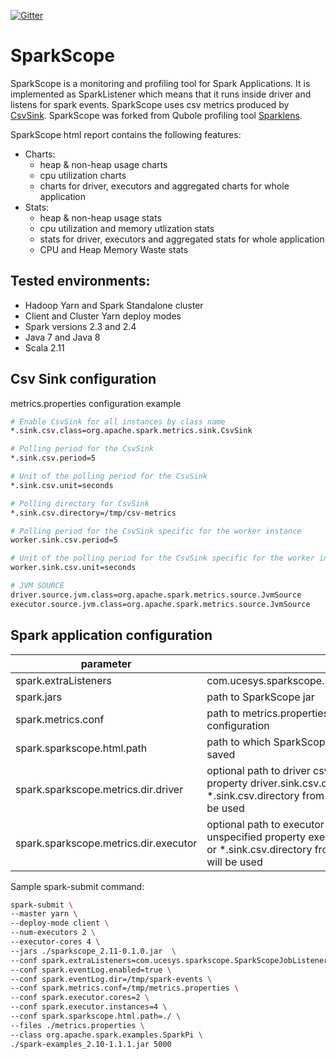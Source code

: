 [![Gitter](https://badges.gitter.im/qubole-sparklens/community.svg)](https://gitter.im/qubole-sparklens/community?utm_source=badge&utm_medium=badge&utm_campaign=pr-badge)

# SparkScope #

SparkScope is a monitoring and profiling tool for Spark Applications. 
It is implemented as SparkListener which means that it runs inside driver and listens for spark events.
SparkScope uses csv metrics produced by [CsvSink](https://github.com/apache/spark/blob/master/core/src/main/scala/org/apache/spark/metrics/sink/CsvSink.scala).
SparkScope was forked from Qubole profiling tool [Sparklens](https://github.com/qubole/sparklens).

SparkScope html report contains the following features:
- Charts:
  - heap & non-heap usage charts
  - cpu utilization charts
  - charts for driver, executors and aggregated charts for whole application
- Stats:
  - heap & non-heap usage stats
  - cpu utilization and memory utlization stats
  - stats for driver, executors and aggregated stats for whole application
  - CPU and Heap Memory Waste stats

## Tested environments:
- Hadoop Yarn and Spark Standalone cluster
- Client and Cluster Yarn deploy modes
- Spark versions 2.3 and 2.4
- Java 7 and Java 8
- Scala 2.11

## Csv Sink configuration
metrics.properties configuration example
```bash
# Enable CsvSink for all instances by class name
*.sink.csv.class=org.apache.spark.metrics.sink.CsvSink

# Polling period for the CsvSink
*.sink.csv.period=5

# Unit of the polling period for the CsvSink
*.sink.csv.unit=seconds

# Polling directory for CsvSink
*.sink.csv.directory=/tmp/csv-metrics

# Polling period for the CsvSink specific for the worker instance
worker.sink.csv.period=5

# Unit of the polling period for the CsvSink specific for the worker instance
worker.sink.csv.unit=seconds

# JVM SOURCE
driver.source.jvm.class=org.apache.spark.metrics.source.JvmSource
executor.source.jvm.class=org.apache.spark.metrics.source.JvmSource
```

## Spark application configuration

| parameter                               |                                                                                                                                                     |
|-----------------------------------------|-----------------------------------------------------------------------------------------------------------------------------------------------------|
| spark.extraListeners                    | com.ucesys.sparkscope.SparkScopeJobListener                                                                                                         |
| spark.jars                              | path to SparkScope jar                                                                                                                              |
| spark.metrics.conf                      | path to metrics.properties with CSV sinks configuration                                                                                             |
| spark.sparkscope.html.path              | path to which SparkScope html report will be saved                                                                                                  |
| spark.sparkscope.metrics.dir.driver     | optional path to driver csv metrics, if unspecified property driver.sink.csv.directory or *.sink.csv.directory from metrics.properties will be used |
| spark.sparkscope.metrics.dir.executor   | optional path to executor csv metrics, if unspecified property executor.sink.csv.directory or *.sink.csv.directory from metrics.properties will be used      |

Sample spark-submit command:
```bash
spark-submit \
--master yarn \
--deploy-mode client \
--num-executors 2 \
--executor-cores 4 \
--jars ./sparkscope_2.11-0.1.0.jar  \
--conf spark.extraListeners=com.ucesys.sparkscope.SparkScopeJobListener \
--conf spark.eventLog.enabled=true \
--conf spark.eventLog.dir=/tmp/spark-events \
--conf spark.metrics.conf=/tmp/metrics.properties \
--conf spark.executor.cores=2 \
--conf spark.executor.instances=4 \
--conf spark.sparkscope.html.path=./ \
--files ./metrics.properties \
--class org.apache.spark.examples.SparkPi \
./spark-examples_2.10-1.1.1.jar 5000
```

